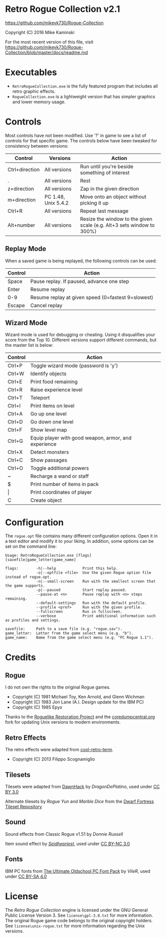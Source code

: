 Retro Rogue Collection v2.1
===========================
https://github.com/mikeyk730/Rogue-Collection

Copyright (C) 2016 Mike Kaminski

For the most recent version of this file, visit https://github.com/mikeyk730/Rogue-Collection/blob/master/docs/readme.md

Executables
===========
* `RetroRogueCollection.exe` is the fully featured program that includes all retro graphic effects.
* `RogueCollection.exe` is a lightweight version that has simpler graphics and lower memory usage.

Controls
========
Most controls have not been modified.  Use '?' in game to see a list of controls for that specific game.  The controls below have been tweaked for consistency between versions:

| Control        | Versions            | Action
|----------------|---------------------|----------------------------------------------------------------------
| Ctrl+direction | All versions        | Run until you're beside something of interest
| .              | All versions        | Rest
| z+direction    | All versions        | Zap in the given direction
| m+direction    | PC 1.48, Unix 5.4.2 | Move onto an object without picking it up
| Ctrl+R         | All versions        | Repeat last message
| Alt+number     | All versions        | Resize the window to the given scale (e.g. Alt+3 sets window to 300%)

Replay Mode
-----------
When a saved game is being replayed, the following controls can be used:

| Control  | Action
|----------|---------------------------------------------------
| Space    | Pause replay.  If paused, advance one step
| Enter    | Resume replay
| 0-9      | Resume replay at given speed (0=fastest 9=slowest)
| Escape   | Cancel replay

Wizard Mode
-----------
Wizard mode is used for debugging or cheating.  Using it disqualifies your score from the Top 10.  Different versions support different commands, but the master list is below:

| Control | Action
|---------|-----------------------------------------------------
| Ctrl+P  | Toggle wizard mode (password is 'y')
| Ctrl+W  | Identify objects
| Ctrl+E  | Print food remaining
| Ctrl+R  | Raise experience level
| Ctrl+T  | Teleport
| Ctrl+I  | Print items on level
| Ctrl+A  | Go up one level
| Ctrl+D  | Go down one level
| Ctrl+F  | Show level map
| Ctrl+G  | Equip player with good weapon, armor, and experience
| Ctrl+X  | Detect monsters
| Ctrl+C  | Show passages
| Ctrl+O  | Toggle additional powers
| ~       | Recharge a wand or staff
| $       | Print number of items in pack
| &#124;  | Print coordinates of player
| C       | Create object

Configuration
=============
The `rogue.opt` file contains many different configuration options.  Open it in a text editor and modify it to your liking.  In addition, some options can be set on the command line:

~~~
Usage: RetroRogueCollection.exe [flags] [savefile|game_letter|game_name]

flags:        -h|--help            Print this help.
              -o|--optfile <file>  Use the given Rogue option file instead of rogue.opt.
              -n|--small-screen    Run with the smallest screen that the game supports.
              -p|--paused          Start replay paused.
              --pause-at <n>       Pause replay with <n> steps remaining.
              --default-settings   Run with the default profile.
              --profile <prof>     Run with the given profile.
              --fullscreen         Run in fullscreen.
              --verbose            Print additional information such as profiles and settings.
              
savefile:     Path to a save file (e.g. "rogue.sav").
game_letter:  Letter from the game select menu (e.g. "b").
game_name:    Name from the game select menu (e.g. "PC Rogue 1.1").
~~~

Credits
=======
Rogue
-----
I do not own the rights to the original Rogue games.

- Copyright (C) 1981 Michael Toy, Ken Arnold, and Glenn Wichman
- Copyright (C) 1983 Jon Lane (A.I. Design update for the IBM PC)
- Copyright (C) 1985 Epyx

Thanks to the [Roguelike Restoration Project](https://github.com/RoguelikeRestorationProject) and the [coredumpcentral.org](http://www.coredumpcentral.org) fork for updating Unix versions to modern environments.

Retro Effects
-------------
The retro effects were adapted from [cool-retro-term](https://github.com/Swordfish90/cool-retro-term).

- Copyright (C) 2013 Filippo Scognamiglio

Tilesets
--------
Tilesets were adapted from [DawnHack](http://dragondeplatino.deviantart.com/art/DawnHack-NetHack-3-4-3-UnNetHack-5-1-0-416312313) by _DragonDePlatino_, used under [CC BY 3.0](https://creativecommons.org/licenses/by/3.0/)

Alternate tilesets by _Rogue Yun_ and _Marble Dice_ from the [Dwarf Fortress Tileset Repository](http://dwarffortresswiki.org/index.php/Tileset_repository)

Sound
-----
Sound effects from Classic Rogue v1.51 by _Donnie Russell_

Item sound effect by [_Seidhepriest_](https://www.freesound.org/people/Seidhepriest/), used under [CC BY-NC 3.0](https://creativecommons.org/licenses/by-nc/3.0/)

Fonts
-----
IBM PC fonts from [The Ultimate Oldschool PC Font Pack](http://int10h.org/oldschool-pc-fonts/) by _VileR_, used under [CC BY-SA 4.0](https://creativecommons.org/licenses/by-sa/4.0/)

License
=======
The _Retro Rogue Collection_ engine is licensed under the GNU General Public License Version 3.  See `license\gpl-3.0.txt` for more information.  The original Rogue game code belongs to the original copyright holders.  See `license\unix-rogue.txt` for more information regarding the Unix versions.
